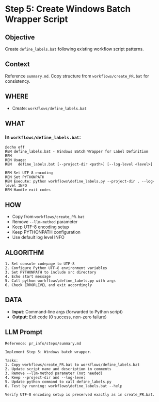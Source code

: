 # Step 5: Create Windows Batch Wrapper Script

## Objective
Create `define_labels.bat` following existing workflow script patterns.

## Context
Reference `summary.md`. Copy structure from `workflows/create_PR.bat` for consistency.

## WHERE
- Create: `workflows/define_labels.bat`

## WHAT

### In `workflows/define_labels.bat`:
```batch
@echo off
REM define_labels.bat - Windows Batch Wrapper for Label Definition
REM
REM Usage:
REM   define_labels.bat [--project-dir <path>] [--log-level <level>]

REM Set UTF-8 encoding
REM Set PYTHONPATH
REM Execute: python workflows\define_labels.py --project-dir . --log-level INFO
REM Handle exit codes
```

## HOW
- Copy from `workflows/create_PR.bat`
- Remove `--llm-method` parameter
- Keep UTF-8 encoding setup
- Keep PYTHONPATH configuration
- Use default log level INFO

## ALGORITHM
```
1. Set console codepage to UTF-8
2. Configure Python UTF-8 environment variables
3. Set PYTHONPATH to include src directory
4. Echo start message
5. Call python workflows\define_labels.py with args
6. Check ERRORLEVEL and exit accordingly
```

## DATA
- **Input**: Command-line args (forwarded to Python script)
- **Output**: Exit code (0 success, non-zero failure)

## LLM Prompt
```
Reference: pr_info/steps/summary.md

Implement Step 5: Windows batch wrapper.

Tasks:
1. Copy workflows/create_PR.bat to workflows/define_labels.bat
2. Update script name and description in comments
3. Remove --llm-method parameter (not needed)
4. Keep --project-dir and --log-level
5. Update python command to call define_labels.py
6. Test by running: workflows\define_labels.bat --help

Verify UTF-8 encoding setup is preserved exactly as in create_PR.bat.
```
